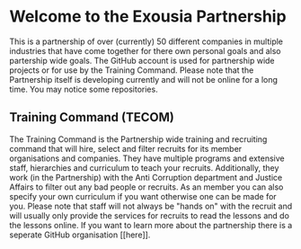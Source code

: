 # Welcome to the Exousia Partnership
This is a partnership of over (currently) 50 different companies in multiple industries that have come together for there own personal goals and also partership wide goals. The GitHub account is used for partnership wide projects or for use by the Training Command. Please note that the Partnership itself is developing currently and will not be online for a long time. You may notice some repositories.

## Training Command (TECOM)
The Training Command is the Partnership wide training and recruiting command that will hire, select and filter recruits for its member organisations and companies. They have multiple programs and extensive staff, hierarchies and curriculum to teach your recruits. Additionally, they work (in the Partnership) with the Anti Corruption department and Justice Affairs to filter out any bad people or recruits. As an member you can also specify your own curriculum if you want otherwise one can be made for you. Please note that staff will not always be "hands on" with the recruit and will usually only provide the services for recruits to read the lessons and do the lessons online. If you want to learn more about the partnership there is a seperate GitHub organisation [[here]].
